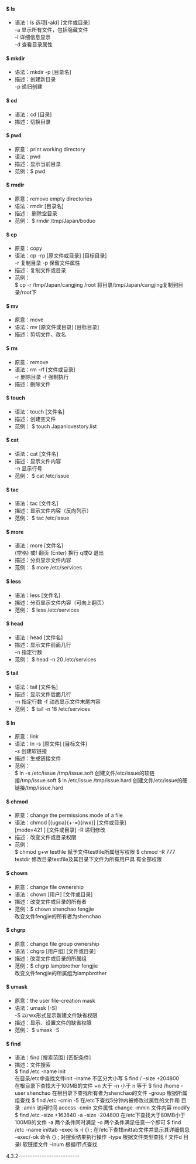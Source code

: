 
#### $ ls
- 语法：ls  选项[-ald]  [文件或目录]  
    -a    显示所有文件，包括隐藏文件  
    -l     详细信息显示  
    -d    查看目录属性  

#### $ mkdir
- 语法：mkdir -p  [目录名]  
- 描述：创建新目录  
-p  递归创建

#### $ cd
- 语法：cd [目录]  
- 描述：切换目录  

#### $ pwd
- 原意：print working directory  
- 语法：pwd  
- 描述：显示当前目录  
- 范例：$ pwd  

#### $ rmdir
- 原意：remove empty directories  
- 语法：rmdir [目录名]  
- 描述： 删除空目录  
- 范例： $ rmdir /tmp/Japan/boduo  

#### $ cp
- 原意：copy  
- 语法：cp  -rp  [原文件或目录] [目标目录]   
    -r  复制目录
    -p  保留文件属性
- 描述：复制文件或目录  
- 范例：  
$ cp  -r /tmp/Japan/cangjing  /root
将目录/tmp/Japan/cangjing复制到目录/root下

#### $ mv
- 原意：move  
- 语法：mv  [原文件或目录]  [目标目录]  
- 描述：剪切文件、改名  

#### $ rm
- 原意：remove  
- 语法：rm  -rf   [文件或目录]  
-r  删除目录
-f  强制执行
- 描述：删除文件  


#### $ touch
- 语法：touch  [文件名]                  
- 描述：创建空文件  
- 范例： $ touch Japanlovestory.list   


#### $ cat
- 语法：cat [文件名]  
- 描述：显示文件内容  
-n  显示行号
- 范例： $ cat  /etc/issue  

#### $ tac
- 语法：tac [文件名]  
- 描述：显示文件内容（反向列示）  
- 范例： $ tac  /etc/issue  

#### $ more
- 语法：more  [文件名]  
(空格) 或f       翻页
(Enter)             换行
q或Q              退出
- 描述：分页显示文件内容  
- 范例： $ more  /etc/services  

#### $ less
- 语法：less  [文件名]  
- 描述：分页显示文件内容（可向上翻页）  
- 范例： $  less  /etc/services  

#### $ head
- 语法：head  [文件名]  
- 描述：显示文件前面几行  
-n 指定行数
- 范例： $ head -n 20 /etc/services  

#### $ tail
- 语法：tail  [文件名]  
- 描述：显示文件后面几行  
-n 指定行数
-f  动态显示文件末尾内容
- 范例： $ tail -n 18 /etc/services  


#### $ ln
- 原意：link  
- 语法：ln  -s  [原文件]  [目标文件]  
-s  创建软链接
- 描述：生成链接文件  
- 范例：  
$ ln -s  /etc/issue  /tmp/issue.soft
创建文件/etc/issue的软链接/tmp/issue.soft
$ ln  /etc/issue  /tmp/issue.hard
创建文件/etc/issue的硬链接/tmp/issue.hard


#### $ chmod
- 原意：change the permissions mode of a file  
- 语法：chmod  [{ugoa}{+-=}{rwx}] [文件或目录]   
[mode=421 ]  [文件或目录] 
-R  递归修改
- 描述：改变文件或目录权限  
- 范例：  
$ chmod  g+w  testfile
赋予文件testfile所属组写权限
$ chmod  -R 777  testdir
修改目录testfile及其目录下文件为所有用户具
有全部权限

#### $ chown
- 原意：change file ownership  
- 语法：chown  [用户] [文件或目录]   
- 描述：改变文件或目录的所有者  
- 范例：$ chown  shenchao fengjie  
改变文件fengjie的所有者为shenchao

#### $ chgrp
- 原意：change file group ownership  
- 语法：chgrp  [用户组]  [文件或目录]   
- 描述：改变文件或目录的所属组  
- 范例：$ chgrp lampbrother fengjie  
改变文件fengjie的所属组为lampbrother

#### $ umask
- 原意：the user file-creation mask  
- 语法：umask [-S]  
-S   以rwx形式显示新建文件缺省权限
- 描述：显示、设置文件的缺省权限  
- 范例： $ umask -S    

#### $ find
- 语法：find  [搜索范围]  [匹配条件]  
- 描述：文件搜索     
$ find  /etc  -name  init  
在目录/etc中查找文件init
-iname 不区分大小写
$ find  /  -size  +204800  
在根目录下查找大于100MB的文件
+n  大于 -n 小于 n 等于
$ find  /home  -user  shenchao
在根目录下查找所有者为shenchao的文件
-group  根据所属组查找
$ find  /etc  -cmin  -5
在/etc下查找5分钟内被修改过属性的文件和
目录
-amin  访问时间 access
-cmin  文件属性 change
-mmin 文件内容 modify
$ find  /etc -size  +163840 -a -size  -204800 
在/etc下查找大于80MB小于100MB的文件
-a 两个条件同时满足
-o 两个条件满足任意一个即可
$ find /etc -name inittab -exec ls -l {} \;
在/etc下查找inittab文件并显示其详细信息
-exec/-ok 命令 {} \;  对搜索结果执行操作
-type 根据文件类型查找
f 文件d 目录l 软链接文件
-inum  根据i节点查找


4.3.2--------------------------


